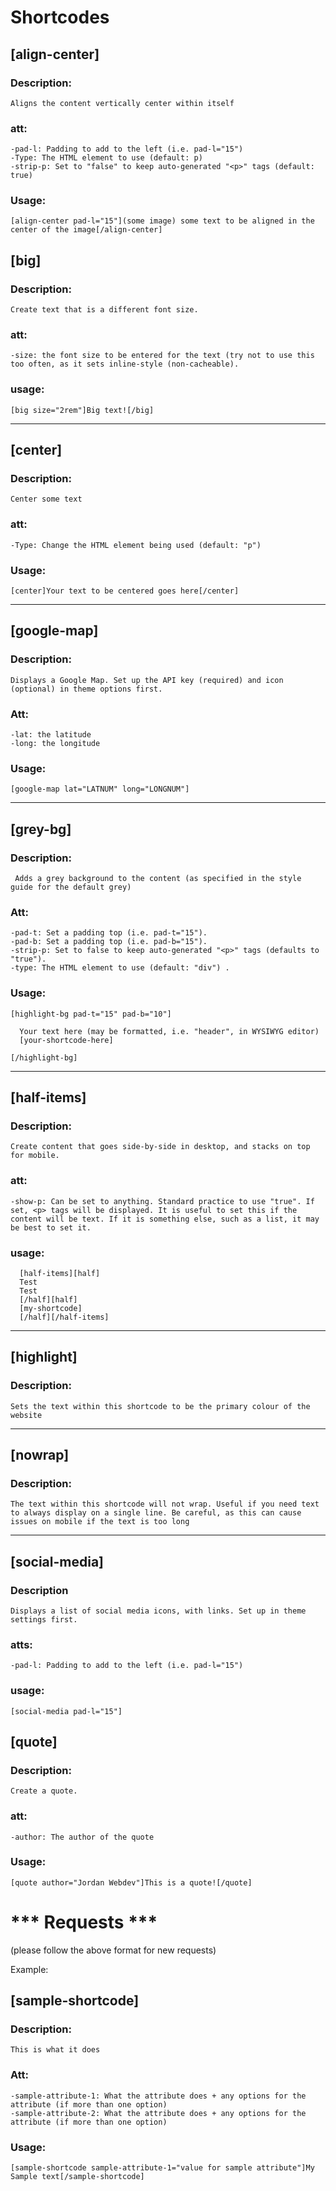 # Shortcodes

## [align-center]
  ### Description:
    Aligns the content vertically center within itself
  
  ### att:
    -pad-l: Padding to add to the left (i.e. pad-l="15")
    -Type: The HTML element to use (default: p)
    -strip-p: Set to "false" to keep auto-generated "<p>" tags (default: true)
    
  ### Usage:
    [align-center pad-l="15"](some image) some text to be aligned in the center of the image[/align-center]

## [big]
  ### Description: 
    Create text that is a different font size.

  ### att:
    -size: the font size to be entered for the text (try not to use this too often, as it sets inline-style (non-cacheable).
  
  ### usage:
    [big size="2rem"]Big text![/big]

---

## [center]
  ### Description:
    Center some text
    
  ### att:
    -Type: Change the HTML element being used (default: "p")
    
  ### Usage:
    [center]Your text to be centered goes here[/center]
    
---

## [google-map]
  ### Description:
    Displays a Google Map. Set up the API key (required) and icon (optional) in theme options first.
    
  ### Att:
    -lat: the latitude
    -long: the longitude
    
  ### Usage:
    [google-map lat="LATNUM" long="LONGNUM"]
    
---

## [grey-bg]
  ### Description:
     Adds a grey background to the content (as specified in the style guide for the default grey)
     
  ### Att:
    -pad-t: Set a padding top (i.e. pad-t="15").
    -pad-b: Set a padding top (i.e. pad-b="15").
    -strip-p: Set to false to keep auto-generated "<p>" tags (defaults to "true").
    -type: The HTML element to use (default: "div") .
    
  ### Usage:
    [highlight-bg pad-t="15" pad-b="10"]

      Your text here (may be formatted, i.e. "header", in WYSIWYG editor)
      [your-shortcode-here]

    [/highlight-bg]
    
---

## [half-items]
  ### Description: 
    Create content that goes side-by-side in desktop, and stacks on top for mobile.

  ### att:
    -show-p: Can be set to anything. Standard practice to use "true". If set, <p> tags will be displayed. It is useful to set this if the content will be text. If it is something else, such as a list, it may be best to set it.

  ### usage:
      [half-items][half]
      Test
      Test
      [/half][half]
      [my-shortcode]
      [/half][/half-items]
      
---

## [highlight]
  ### Description:
    Sets the text within this shortcode to be the primary colour of the website

---

## [nowrap]
  ### Description:
    The text within this shortcode will not wrap. Useful if you need text to always display on a single line. Be careful, as this can cause issues on mobile if the text is too long

---

## [social-media]
  ### Description
    Displays a list of social media icons, with links. Set up in theme settings first.
    
  ### atts:
    -pad-l: Padding to add to the left (i.e. pad-l="15")
    
  ### usage:
    [social-media pad-l="15"]

## [quote]
  ### Description:
    Create a quote.

  ### att:
    -author: The author of the quote
  
  ### Usage: 
    [quote author="Jordan Webdev"]This is a quote![/quote]

# *** Requests ***

(please follow the above format for new requests)

Example:

## [sample-shortcode]
  ### Description:
    This is what it does

  ### Att:
    -sample-attribute-1: What the attribute does + any options for the attribute (if more than one option)
    -sample-attribute-2: What the attribute does + any options for the attribute (if more than one option)

  ### Usage:
    [sample-shortcode sample-attribute-1="value for sample attribute"]My Sample text[/sample-shortcode]
